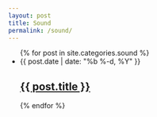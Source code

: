 ```yaml
---
layout: post
title: Sound
permalink: /sound/
---
```


<div class="home">

  <ul class="post-list">
    {% for post in site.categories.sound %}
      <li>
        <span class="post-meta">{{ post.date | date: "%b %-d, %Y" }}</span>
        <h2>
          <a class="post-link" href="{{ post.url | prepend: site.baseurl }}">{{ post.title }}</a>
        </h2>
      </li>
    {% endfor %}
  </ul>

</div>

